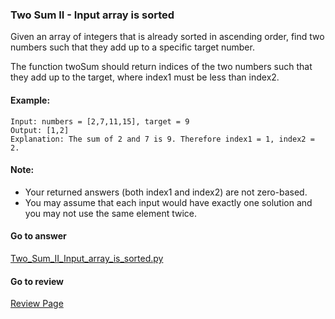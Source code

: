 ### Two Sum II - Input array is sorted

Given an array of integers that is already sorted in ascending order, find two numbers such that they add up to a specific target number.

The function twoSum should return indices of the two numbers such that they add up to the target, where index1 must be less than index2.

#### Example:

```
Input: numbers = [2,7,11,15], target = 9
Output: [1,2]
Explanation: The sum of 2 and 7 is 9. Therefore index1 = 1, index2 = 2.
```

#### Note:

* Your returned answers (both index1 and index2) are not zero-based.
* You may assume that each input would have exactly one solution and you may not use the same element twice.

####  Go to answer

[Two_Sum_II_Input_array_is_sorted.py](https://github.com/Kelv1nYu/LeetCode_Practices/blob/master/Code/Two_Sum_II_Input_array_is_sorted.py)

#### Go to review

[Review Page](https://github.com/Kelv1nYu/LeetCode_Practices/blob/master/Review/Two_Sum_II_Input_array_is_sorted.md)